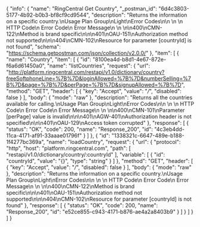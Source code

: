 {
  "info": {
    "name": "RingCentral Get Country",
    "_postman_id": "6d4c3803-5177-4b92-b0b3-bf8cf9cd9544",
    "description": "Returns the information on a specific country.\nUsage Plan Group\nLight\nError Codes\n\n \n  \n   HTTP Code\n   Error Code\n   Error Message\n   \n \n\n400\nCMN-122\nMethod is brand specific\n\n\n401\nOAU-151\nAuthorization method not supported\n\n\n404\nCMN-102\nResource for parameter [countryId] is not found",
    "schema": "https://schema.getpostman.com/json/collection/v2.0.0/"
  },
  "item": [
    {
      "name": "Country",
      "item": [
        {
          "id": "8100ea4d-b8d1-4e67-872e-f6a6d61450a0",
          "name": "listCountries",
          "request": {
            "url": "http://platform.ringcentral.com/restapi/v1.0/dictionary/country?freeSoftphoneLine=%7B%7D&loginAllowed=%7B%7D&numberSelling=%7B%7D&page=%7B%7D&perPage=%7B%7D&signupAllowed=%7B%7D",
            "method": "GET",
            "header": [
              {
                "key": "Accept",
                "value": "*/*",
                "disabled": false
              }
            ],
            "body": {
              "mode": "raw"
            },
            "description": "Returns all the countries available for calling.\nUsage Plan Group\nLight\nError Codes\n\n \n  \n   HTTP Code\n   Error Code\n   Error Message\n   \n \n\n400\nCMN-101\nParameter [perPage] value is invalid\n\n\n401\nAGW-401\nAuthorization header is not specified\n\n\n401\nOAU-129\nAccess token corrupted"
          },
          "response": [
            {
              "status": "OK",
              "code": 200,
              "name": "Response_200",
              "id": "4c3eb4dd-11ca-4171-af91-33aaae01796f"
            }
          ]
        },
        {
          "id": "1338321c-6647-489e-b188-1f4277bc369a",
          "name": "loadCountry",
          "request": {
            "url": {
              "protocol": "http",
              "host": "platform.ringcentral.com",
              "path": [
                "restapi/v1.0/dictionary/country/:countryId"
              ],
              "variable": [
                {
                  "id": "countryId",
                  "value": "{}",
                  "type": "string"
                }
              ]
            },
            "method": "GET",
            "header": [
              {
                "key": "Accept",
                "value": "*/*",
                "disabled": false
              }
            ],
            "body": {
              "mode": "raw"
            },
            "description": "Returns the information on a specific country.\nUsage Plan Group\nLight\nError Codes\n\n \n  \n   HTTP Code\n   Error Code\n   Error Message\n   \n \n\n400\nCMN-122\nMethod is brand specific\n\n\n401\nOAU-151\nAuthorization method not supported\n\n\n404\nCMN-102\nResource for parameter [countryId] is not found"
          },
          "response": [
            {
              "status": "OK",
              "code": 200,
              "name": "Response_200",
              "id": "e52ce855-c943-4171-b876-ae4a2a8403b9"
            }
          ]
        }
      ]
    }
  ]
}